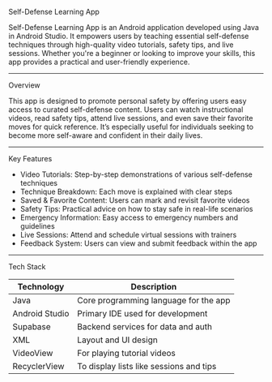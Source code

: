 Self-Defense Learning App

Self-Defense Learning App is an Android application developed using Java in Android Studio. It empowers users by teaching essential self-defense techniques through high-quality video tutorials, safety tips, and live sessions. Whether you're a beginner or looking to improve your skills, this app provides a practical and user-friendly experience.

---

 Overview

This app is designed to promote personal safety by offering users easy access to curated self-defense content. Users can watch instructional videos, read safety tips, attend live sessions, and even save their favorite moves for quick reference. It’s especially useful for individuals seeking to become more self-aware and confident in their daily lives.

---

 Key Features

- Video Tutorials: Step-by-step demonstrations of various self-defense techniques  
- Technique Breakdown: Each move is explained with clear steps  
- Saved & Favorite Content: Users can mark and revisit favorite videos  
- Safety Tips: Practical advice on how to stay safe in real-life scenarios  
- Emergency Information: Easy access to emergency numbers and guidelines  
- Live Sessions: Attend and schedule virtual sessions with trainers  
- Feedback System: Users can view and submit feedback within the app

---

 Tech Stack

| Technology      | Description                                  |
|----------------|----------------------------------------------|
| Java            | Core programming language for the app       |
| Android Studio  | Primary IDE used for development            |
| Supabase        | Backend services for data and auth          |
| XML             | Layout and UI design                        |
| VideoView       | For playing tutorial videos                 |
| RecyclerView    | To display lists like sessions and tips     |


